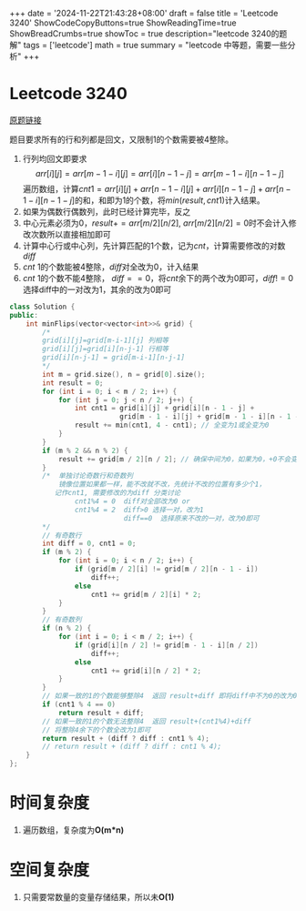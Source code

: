 +++
date = '2024-11-22T21:43:28+08:00'
draft = false
title = 'Leetcode 3240'
ShowCodeCopyButtons=true
ShowReadingTime=true
ShowBreadCrumbs=true
showToc = true
description="leetcode 3240的题解" 
tags = ['leetcode']
math = true
summary = "leetcode 中等题，需要一些分析"
+++
# Leetcode 3240
[原题链接](https://leetcode.cn/problems/minimum-number-of-flips-to-make-binary-grid-palindromic-ii/description/)  

题目要求所有的行和列都是回文，又限制1的个数需要被4整除。
1. 行列均回文即要求 
$$
arr[i][j] = arr[m-1-i][j] = arr[i][n-1-j] = arr[m-1-i][n-1-j]
$$
遍历数组，计算$cnt1=arr[i][j] + arr[n-1-i][j] + arr[i][n-1-j] + arr[n-1-i][n-1-j]$的和，和即为1的个数，将$min(result, cnt1)$计入结果。  
2. 如果为偶数行偶数列，此时已经计算完毕，反之
3. 中心元素必须为0，$result+=arr[m/2][n/2]$, $arr[m/2][n/2]=0$时不会计入修改次数所以直接相加即可
4. 计算中心行或中心列，先计算匹配的1个数，记为$cnt$，计算需要修改的对数$diff$
5. $cnt%4==0$ 1的个数能被4整除，$diff$对全改为0，计入结果
6. $cnt%4==2$ 1的个数不能4整除， $diff==0$，将$cnt%4$余下的两个改为0即可，$diff!=0$ 选择diff中的一对改为1，其余的改为0即可
```C++
class Solution {
public:
    int minFlips(vector<vector<int>>& grid) {
        /*
        grid[i][j]=grid[m-i-1][j] 列相等
        grid[i][j]=grid[i][n-j-1] 行相等
        grid[i][n-j-1] = grid[m-i-1][n-j-1]
        */
        int m = grid.size(), n = grid[0].size();
        int result = 0;
        for (int i = 0; i < m / 2; i++) {
            for (int j = 0; j < n / 2; j++) {
                int cnt1 = grid[i][j] + grid[i][n - 1 - j] +
                           grid[m - 1 - i][j] + grid[m - 1 - i][n - 1 - j]; // 计算的结果就是1的个数，将其变为0即可
                result += min(cnt1, 4 - cnt1); // 全变为1或全变为0
            }
        }
        if (m % 2 && n % 2) {
            result += grid[m / 2][n / 2]; // 确保中间为0，如果为0，+0不会变化，如果为1，+1变换次数+1
        }
        /*  单独讨论奇数行和奇数列
            镜像位置如果都一样，能不改就不改，先统计不改的位置有多少个1，
           记作cnt1, 需要修改的为diff 分类讨论
                cnt1%4 = 0  diff对全部改为0 or
                cnt1%4 = 2  diff>0 选择一对，改为1
                            diff==0  选择原来不改的一对，改为0即可
        */
        // 有奇数行
        int diff = 0, cnt1 = 0;
        if (m % 2) {
            for (int i = 0; i < n / 2; i++) {
                if (grid[m / 2][i] != grid[m / 2][n - 1 - i])
                    diff++;
                else
                    cnt1 += grid[m / 2][i] * 2;
            }
        }
        // 有奇数列
        if (n % 2) {
            for (int i = 0; i < m / 2; i++) {
                if (grid[i][n / 2] != grid[m - 1 - i][n / 2])
                    diff++;
                else
                    cnt1 += grid[i][n / 2] * 2;
            }
        }
        // 如果一致的1的个数能够整除4  返回 result+diff 即将diff中不为0的改为0
        if (cnt1 % 4 == 0)
            return result + diff;
        // 如果一致的1的个数无法整除4  返回 result+(cnt1%4)+diff
        // 将整除4余下的个数全改为1即可
        return result + (diff ? diff : cnt1 % 4);
        // return result + (diff ? diff : cnt1 % 4);
    }
};
```
# 时间复杂度
1. 遍历数组，复杂度为**O(m*n)**
# 空间复杂度
1. 只需要常数量的变量存储结果，所以未**O(1)**